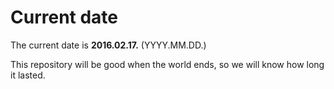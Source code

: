 # Current date

The current date is **2016.02.17.** (YYYY.MM.DD.)

This repository will be good when the world ends, so we will know how long it lasted.